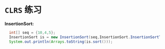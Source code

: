 # `CLRS` 练习
**InsertionSort:**<br>
```java
  int[] seq = {10,4,5};
  InsertionSort is = new InsertionSort(seq,InsertionSort.InsertionSortType.ascending);
  System.out.println(Arrays.toString(is.sort()));
````
